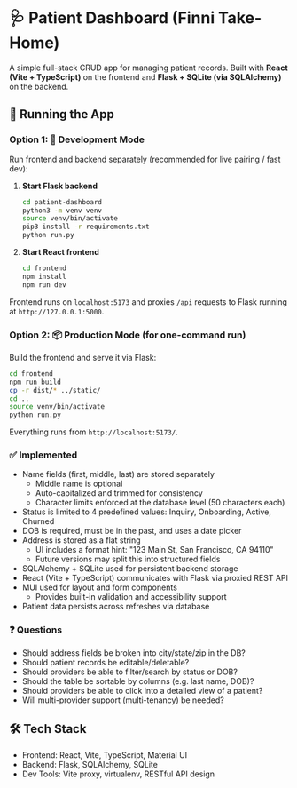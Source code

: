 # 🩺 Patient Dashboard (Finni Take-Home)

A simple full-stack CRUD app for managing patient records. Built with **React (Vite + TypeScript)** on the frontend and **Flask + SQLite (via SQLAlchemy)** on the backend.

## 🚀 Running the App

### Option 1: 🔧 Development Mode

Run frontend and backend separately (recommended for live pairing / fast dev):

1. **Start Flask backend**
   ```bash
   cd patient-dashboard
   python3 -m venv venv
   source venv/bin/activate
   pip3 install -r requirements.txt
   python run.py
   ```

2. **Start React frontend**
   ```bash
   cd frontend
   npm install
   npm run dev
   ```

Frontend runs on `localhost:5173` and proxies `/api` requests to Flask running at `http://127.0.0.1:5000`.

### Option 2: 📦 Production Mode (for one-command run)

Build the frontend and serve it via Flask:

```bash
cd frontend
npm run build
cp -r dist/* ../static/
cd ..
source venv/bin/activate
python run.py
```

Everything runs from `http://localhost:5173/`.

### ✅ Implemented

- Name fields (first, middle, last) are stored separately
  - Middle name is optional
  - Auto-capitalized and trimmed for consistency
  - Character limits enforced at the database level (50 characters each)
- Status is limited to 4 predefined values: Inquiry, Onboarding, Active, Churned
- DOB is required, must be in the past, and uses a date picker
- Address is stored as a flat string
  - UI includes a format hint: "123 Main St, San Francisco, CA 94110"
  - Future versions may split this into structured fields
- SQLAlchemy + SQLite used for persistent backend storage
- React (Vite + TypeScript) communicates with Flask via proxied REST API
- MUI used for layout and form components
  - Provides built-in validation and accessibility support
- Patient data persists across refreshes via database

### ❓ Questions

- Should address fields be broken into city/state/zip in the DB?
- Should patient records be editable/deletable?
- Should providers be able to filter/search by status or DOB?
- Should the table be sortable by columns (e.g. last name, DOB)?
- Should providers be able to click into a detailed view of a patient?
- Will multi-provider support (multi-tenancy) be needed?

## 🛠️ Tech Stack

- Frontend: React, Vite, TypeScript, Material UI
- Backend: Flask, SQLAlchemy, SQLite
- Dev Tools: Vite proxy, virtualenv, RESTful API design
